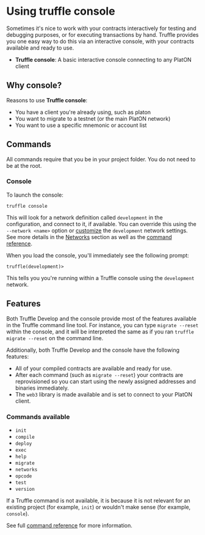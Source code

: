 # Using truffle console

Sometimes it's nice to work with your contracts interactively for testing and debugging purposes, or for executing transactions by hand. Truffle provides you one easy way to do this via an interactive console, with your contracts available and ready to use.

* **Truffle console**: A basic interactive console connecting to any PlatON client

## Why console?

Reasons to use **Truffle console**:

* You have a client you're already using, such as platon
* You want to migrate to a testnet (or the main PlatON network)
* You want to use a specific mnemonic or account list


## Commands

All commands require that you be in your project folder. You do not need to be at the root.

### Console

To launch the console:

```shell
truffle console
```


This will look for a network definition called `development` in the configuration, and connect to it, if available. You can override this using the `--network <name>` option or [customize](../reference/configuration.md#networks) the `development` network settings. See more details in the [Networks](../reference/truffle-commands.md#networks) section as well as the [command reference](../reference/truffle-commands.md).

When you load the console, you'll immediately see the following prompt:

```shell
truffle(development)>
```

This tells you you're running within a Truffle console using the `development` network.


## Features

Both Truffle Develop and the console provide most of the features available in the Truffle command line tool. For instance, you can type `migrate --reset` within the console, and it will be interpreted the same as if you ran `truffle migrate --reset` on the command line.

Additionally, both Truffle Develop and the console have the following features:

* All of your compiled contracts are available and ready for use.
* After each command (such as `migrate --reset`) your contracts are reprovisioned so you can start using the newly assigned addresses and binaries immediately.
* The `web3` library is made available and is set to connect to your PlatON client.

### Commands available

* `init`
* `compile`
* `deploy`
* `exec`
* `help`
* `migrate`
* `networks`
* `opcode`
* `test`
* `version`

If a Truffle command is not available, it is because it is not relevant for an existing project (for example, `init`) or wouldn't make sense (for example, `console`).

See full [command reference](../reference/truffle-commands.md) for more information.
